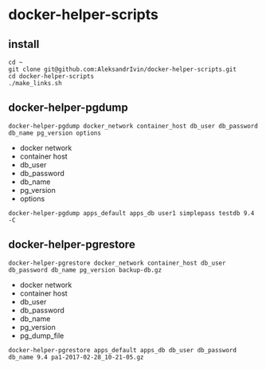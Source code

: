 # docker-helper-scripts

## install

```
cd ~
git clone git@github.com:AleksandrIvin/docker-helper-scripts.git
cd docker-helper-scripts
./make_links.sh

```

## docker-helper-pgdump


```docker-helper-pgdump docker_network container_host db_user db_password db_name pg_version options```

- docker network
- container host
- db_user
- db_password
- db_name
- pg_version
- options

```docker-helper-pgdump apps_default apps_db user1 simplepass testdb 9.4 -C```


## docker-helper-pgrestore

```docker-helper-pgrestore docker_network container_host db_user db_password db_name pg_version backup-db.gz```

- docker network
- container host
- db_user
- db_password
- db_name
- pg_version
- pg_dump_file

```docker-helper-pgrestore apps_default apps_db db_user db_password db_name 9.4 pa1-2017-02-28_10-21-05.gz```

